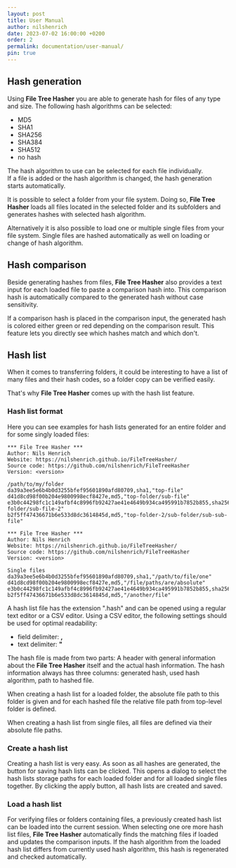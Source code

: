 ```yaml
---
layout: post
title: User Manual
author: nilshenrich
date: 2023-07-02 16:00:00 +0200
order: 2
permalink: documentation/user-manual/
pin: true
---
```


## Hash generation

Using **File Tree Hasher** you are able to generate hash for files of any type and size. The following hash algorithms can be selected:
- MD5
- SHA1
- SHA256
- SHA384
- SHA512
- no hash

The hash algorithm to use can be selected for each file individually.\
If a file is added or the hash algorithm is changed, the hash generation starts automatically.

It is possible to select a folder from your file system. Doing so, **File Tree Hasher** loads all files located in the selected folder and its subfolders and generates hashes with selected hash algorithm.

Alternatively it is also possible to load one or multiple single files from your file system. Single files are hashed automatically as well on loading or change of hash algorithm.

## Hash comparison

Beside generating hashes from files, **File Tree Hasher** also provides a text input for each loaded file to paste a comparison hash into. This comparison hash is automatically compared to the generated hash without case sensitivity.

If a comparison hash is placed in the comparison input, the generated hash is colored either green or red depending on the comparison result. This feature lets you directly see which hashes match and which don't.

## Hash list

When it comes to transferring folders, it could be interesting to have a list of many files and their hash codes, so a folder copy can be verified easily.

That's why **File Tree Hasher** comes up with the hash list feature.

### Hash list format

Here you can see examples for hash lists generated for an entire folder and for some singly loaded files:

```
*** File Tree Hasher ***
Author: Nils Henrich
Website: https://nilshenrich.github.io/FileTreeHasher/
Source code: https://github.com/nilshenrich/FileTreeHasher
Version: <version>

/path/to/my/folder
da39a3ee5e6b4b0d3255bfef95601890afd80709,sha1,"top-file"
d41d8cd98f00b204e9800998ecf8427e,md5,"top-folder/sub-file"
e3b0c44298fc1c149afbf4c8996fb92427ae41e4649b934ca495991b7852b855,sha256,"top-folder/sub-file-2"
b2f5ff47436671b6e533d8dc3614845d,md5,"top-folder-2/sub-folder/sub-sub-file"
```

```
*** File Tree Hasher ***
Author: Nils Henrich
Website: https://nilshenrich.github.io/FileTreeHasher/
Source code: https://github.com/nilshenrich/FileTreeHasher
Version: <version>

Single files
da39a3ee5e6b4b0d3255bfef95601890afd80709,sha1,"/path/to/file/one"
d41d8cd98f00b204e9800998ecf8427e,md5,"/file/paths/are/absolute"
e3b0c44298fc1c149afbf4c8996fb92427ae41e4649b934ca495991b7852b855,sha256,"/no/need/to/be/in/same/directory"
b2f5ff47436671b6e533d8dc3614845d,md5,"/another/file"
```

A hash list file has the extension ".hash" and can be opened using a regular text editor or a CSV editor. Using a CSV editor, the following settings should be used for optimal readability:
- field delimiter: **,**
- text delimiter: **"**

The hash file is made from two parts: A header with general information about the **File Tree Hasher** itself and the actual hash information. The hash information always has three columns: generated hash, used hash algorithm, path to hashed file.

When creating a hash list for a loaded folder, the absolute file path to this folder is given and for each hashed file the relative file path from top-level folder is defined.

When creating a hash list from single files, all files are defined via their absolute file paths.

### Create a hash list

Creating a hash list is very easy. As soon as all hashes are generated, the button for saving hash lists can be clicked. This opens a dialog to select the hash lists storage paths for each loaded folder and for all loaded single files together. By clicking the apply button, all hash lists are created and saved.

### Load a hash list

For verifying files or folders containing files, a previously created hash list can be loaded into the current session. When selecting one ore more hash list files, **File Tree Hasher** automatically finds the matching files if loaded and updates the comparison inputs. If the hash algorithm from the loaded hash list differs from currently used hash algorithm, this hash is regenerated and checked automatically.
